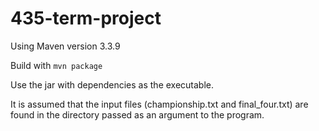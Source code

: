 # 435-term-project

Using Maven version 3.3.9

Build with `mvn package`

Use the jar with dependencies as the executable.

It is assumed that the input files (championship.txt and final_four.txt)
are found in the directory passed as an argument to the program.